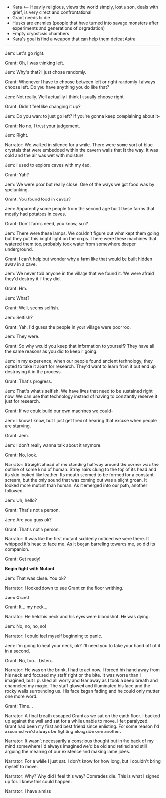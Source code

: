 - Kara <-- Heavily religious, views the world simply, lost a son, deals with grief, is very direct and confrontational
- Grant needs to die
- Husks are enemies (people that have turned into savage monsters after experiments and generations of degradation)
- Empty cryostasis chambers
- Kara's goal is find a weapon that can help them defeat Astra

-----

Jem: Let's go right.

Grant: Oh, I was thinking left.

Jem: Why's that? I just chose randomly.

Grant: Whenever I have to choose between left or right randomly I always choose left. Do you have anything you do like that?

Jem: Not really. Well actuallly I think I usually choose right.

Grant: Didn't feel like changing it up?

Jem: Do you want to just go left? If you're gonna keep complaining about it-

Grant: No no, I trust your judgement.

Jem: Right.

Narrator: We walked in silence for a while. There were some sort of blue crystals that were embedded within the cavern walls that lit the way. It was cold and the air was wet with moisture.

Jem: I used to explore caves with my dad.

Grant: Yah?

Jem: We were poor but really close. One of the ways we got food was by spelunking.

Grant: You found food in caves?

Jem: Apparently some people from the second age built these farms that mostly had potatoes in caves.

Grant: Don't farms need, you know, sun?

Jem: There were these lamps. We couldn't figure out what kept them going but they put this bright light on the crops. There were these machines that watered them too, probably took water from somewhere deeper underground.

Grant: I can't help but wonder why a farm like that would be built hidden away in a cave.

Jem: We never told anyone in the village that we found it. We were afraid they'd destroy it if they did.

Grant: Hm.

Jem: What?

Grant: Well, seems selfish.

Jem: Selfish?

Grant: Yah, I'd guess the people in your village were poor too.

Jem: They were.

Grant: So why would you keep that information to yourself? They have all the same reasons as you did to keep it going.

Jem: In my experience, when our people found ancient technology, they opted to take it apart for research. They'd want to learn from it but end up destroying it in the process.

Grant: That's progress.

Jem: That's what's selfish. We have lives that need to be sustained right now. We can use that technology instead of having to constantly reserve it just for research.

Grant: If we could build our own machines we could-

Jem: I know I know, but I just get tired of hearing that excuse when people are starving.

Grant: Jem.

Jem: I don't really wanna talk about it anymore.

Grant: No, look.

Narrator: Straight ahead of me standing halfway around the corner was the outline of some kind of human. Stray hairs clung to the top of its head and its skin looked like leather. Its mouth seemed to be formed for a constant scream, but the only sound that was coming out was a slight groan. It looked more mutant than human. As it emerged into our path, another followed.

Jem: Uh, hello?

Grant: That's not a person.

Jem: Are you guys ok?

Grant: That's not a person.

Narrator: It was like the first mutant suddenly noticed we were there. It whipped it's head to face me. As it began barreling towards me, so did its companion.

Grant: Get ready!

**Begin fight with Mutant**

Jem: That was close. You ok?

Narrator: I looked down to see Grant on the floor writhing.

Jem: Grant!

Grant: It... my neck...

Narrator: He held his neck and his eyes were bloodshot. He was dying.

Jem: No, no, no, no!

Narrator: I could feel myself beginning to panic.

Jem: I'm going to heal your neck, ok? I'll need you to take your hand off of it in a second.

Grant: No, too... Listen...

Narrator: He was on the brink, I had to act now. I forced his hand away from his neck and focused my staff right on the bite. It was worse than I imagined, but I pushed all worry and fear away as I took a deep breath and channeled my magic. The staff glowed and illuminated his face and the rocky walls surrounding us. His face began fading and he could only mutter one more word.

Grant: Time...

Narrator: A final breath escaped Grant as we sat on the earth floor. I backed up against the wall and sat for a while unable to move. I felt paralyzed. Grant had been my first and best friend since enlisting. For some reason I'd assumed we'd always be fighting alongside one another.

Narrator: It wasn't necessarily a conscious thought but in the back of my mind somewhere I'd always imagined we'd be old and retired and still arguing the meaning of our existence and making lame jokes.

Narrator: For a while I just sat. I don't know for how long, but I couldn't bring myself to move.

Narrator: Why? Why did I feel this way? Comrades die. This is what I signed up for. I knew this could happen.

Narrator: I have a miss

